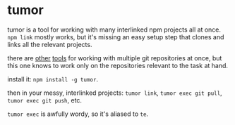 tumor
=====

tumor is a tool for working with many interlinked npm projects all at once. `npm link` mostly works, but it's missing an easy setup step that clones and links all the relevant projects.

there are [other](http://myrepos.branchable.com/) [tools](https://github.com/pulseenergy/mgit) for working with multiple git repositories at once, but this one knows to work only on the repositories relevant to the task at hand.

install it: `npm install -g tumor`.

then in your messy, interlinked projects: `tumor link`, `tumor exec git pull`, `tumor exec git push`, etc.

`tumor exec` is awfully wordy, so it's aliased to `te`.
